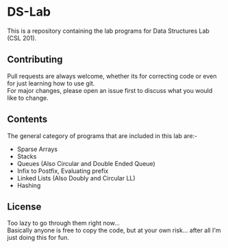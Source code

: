 # DS-Lab

This is a repository containing the lab programs for Data Structures Lab (CSL 201).

## Contributing
Pull requests are always welcome, whether its for correcting code or even for just learning how to use git.\
For major changes, please open an issue first to discuss what you would like to change.  

## Contents
The general category of programs that are included in this lab are:-  
* Sparse Arrays
* Stacks
* Queues (Also Circular and Double Ended Queue)
* Infix to Postfix, Evaluating prefix
* Linked Lists (Also Doubly and Circular LL)  
* Hashing

## License
Too lazy to go through them right now...\
Basically anyone is free to copy the code, but at your own risk... after all I'm just doing this for fun.
